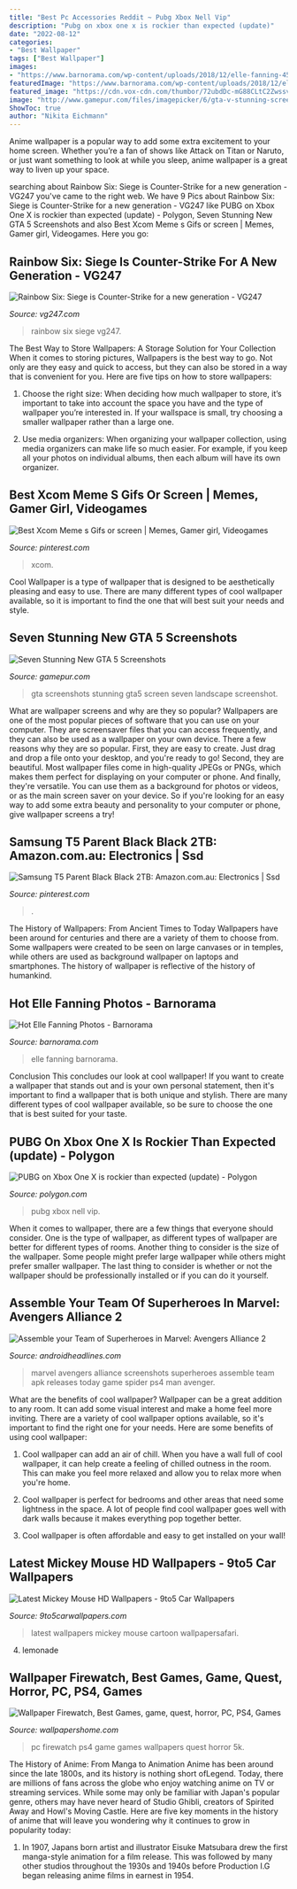 ```yaml
---
title: "Best Pc Accessories Reddit ~ Pubg Xbox Nell Vip"
description: "Pubg on xbox one x is rockier than expected (update)"
date: "2022-08-12"
categories:
- "Best Wallpaper"
tags: ["Best Wallpaper"]
images:
- "https://www.barnorama.com/wp-content/uploads/2018/12/elle-fanning-45.jpg"
featuredImage: "https://www.barnorama.com/wp-content/uploads/2018/12/elle-fanning-45.jpg"
featured_image: "https://cdn.vox-cdn.com/thumbor/72ubdDc-mG88CLtC2Zwssv1w6CY=/0x0:1280x670/fit-in/1200x630/cdn.vox-cdn.com/uploads/chorus_asset/file/9645843/pubg_vip_nell_notext.jpg"
image: "http://www.gamepur.com/files/imagepicker/6/gta-v-stunning-screen-5.jpg"
ShowToc: true
author: "Nikita Eichmann"
---
```



Anime wallpaper is a popular way to add some extra excitement to your home screen. Whether you’re a fan of shows like Attack on Titan or Naruto, or just want something to look at while you sleep, anime wallpaper is a great way to liven up your space.

	

		
searching about Rainbow Six: Siege is Counter-Strike for a new generation - VG247 you've came to the right web. We have 9 Pics about Rainbow Six: Siege is Counter-Strike for a new generation - VG247 like PUBG on Xbox One X is rockier than expected (update) - Polygon, Seven Stunning New GTA 5 Screenshots and also Best Xcom Meme s Gifs or screen | Memes, Gamer girl, Videogames. Here you go:
		
    
## Rainbow Six: Siege Is Counter-Strike For A New Generation - VG247

<img loading=lazy src="https://assets.vg247.com/current/2015/08/rainbow_six_siege_gamescom-3.jpg" onerror="this.onerror=null;this.src='https://tse2.mm.bing.net/th?id=OIP.zI5EXzjSZtLfiB1GYZgutAHaEK&amp;pid=15.1';" alt="Rainbow Six: Siege is Counter-Strike for a new generation - VG247">

_Source: vg247.com_

>rainbow six siege vg247. 

	

The Best Way to Store Wallpapers: A Storage Solution for Your Collection
When it comes to storing pictures, Wallpapers is the best way to go. Not only are they easy and quick to access, but they can also be stored in a way that is convenient for you. Here are five tips on how to store wallpapers:
1) Choose the right size: When deciding how much wallpaper to store, it’s important to take into account the space you have and the type of wallpaper you’re interested in. If your wallspace is small, try choosing a smaller wallpaper rather than a large one.

2) Use media organizers: When organizing your wallpaper collection, using media organizers can make life so much easier. For example, if you keep all your photos on individual albums, then each album will have its own organizer.

    
## Best Xcom Meme S Gifs Or Screen | Memes, Gamer Girl, Videogames

<img loading=lazy src="https://i.pinimg.com/736x/79/b2/42/79b242b6cb9e9f67df7ee40970db67d9--screens-videos-funny.jpg" onerror="this.onerror=null;this.src='https://tse2.mm.bing.net/th?id=OIP.UVhVCkLDrIKtAF-ONEzglQHaJ_&amp;pid=15.1';" alt="Best Xcom Meme s Gifs or screen | Memes, Gamer girl, Videogames">

_Source: pinterest.com_

>xcom. 

	

Cool Wallpaper is a type of wallpaper that is designed to be aesthetically pleasing and easy to use. There are many different types of cool wallpaper available, so it is important to find the one that will best suit your needs and style.

    
## Seven Stunning New GTA 5 Screenshots

<img loading=lazy src="http://www.gamepur.com/files/imagepicker/6/gta-v-stunning-screen-5.jpg" onerror="this.onerror=null;this.src='https://tse1.mm.bing.net/th?id=OIP._a4EQYurUIMcW0UHjtQAfAHaEK&amp;pid=15.1';" alt="Seven Stunning New GTA 5 Screenshots">

_Source: gamepur.com_

>gta screenshots stunning gta5 screen seven landscape screenshot. 

	

What are wallpaper screens and why are they so popular?
Wallpapers are one of the most popular pieces of software that you can use on your computer. They are screensaver files that you can access frequently, and they can also be used as a wallpaper on your own device. There a few reasons why they are so popular. First, they are easy to create. Just drag and drop a file onto your desktop, and you're ready to go! Second, they are beautiful. Most wallpaper files come in high-quality JPEGs or PNGs, which makes them perfect for displaying on your computer or phone. And finally, they're versatile. You can use them as a background for photos or videos, or as the main screen saver on your device. So if you're looking for an easy way to add some extra beauty and personality to your computer or phone, give wallpaper screens a try!

    
## Samsung T5 Parent Black Black 2TB: Amazon.com.au: Electronics | Ssd

<img loading=lazy src="https://i.pinimg.com/736x/03/f0/2f/03f02fe799f7899c564b3fc73bedd71d.jpg" onerror="this.onerror=null;this.src='https://tse2.mm.bing.net/th?id=OIP.wLwUy2pI66vkbsLtk3jaJAHaHa&amp;pid=15.1';" alt="Samsung T5 Parent Black Black 2TB: Amazon.com.au: Electronics | Ssd">

_Source: pinterest.com_

>. 

	

The History of Wallpapers: From Ancient Times to Today
Wallpapers have been around for centuries and there are a variety of them to choose from. Some wallpapers were created to be seen on large canvases or in temples, while others are used as background wallpaper on laptops and smartphones. The history of wallpaper is reflective of the history of humankind.

    
## Hot Elle Fanning Photos - Barnorama

<img loading=lazy src="https://www.barnorama.com/wp-content/uploads/2018/12/elle-fanning-45.jpg" onerror="this.onerror=null;this.src='https://tse1.mm.bing.net/th?id=OIP.eGQJInZnIVJ-4ySW9FtMGgHaLH&amp;pid=15.1';" alt="Hot Elle Fanning Photos - Barnorama">

_Source: barnorama.com_

>elle fanning barnorama. 

	

Conclusion
This concludes our look at cool wallpaper! If you want to create a wallpaper that stands out and is your own personal statement, then it's important to find a wallpaper that is both unique and stylish. There are many different types of cool wallpaper available, so be sure to choose the one that is best suited for your taste.

    
## PUBG On Xbox One X Is Rockier Than Expected (update) - Polygon

<img loading=lazy src="https://cdn.vox-cdn.com/thumbor/72ubdDc-mG88CLtC2Zwssv1w6CY=/0x0:1280x670/fit-in/1200x630/cdn.vox-cdn.com/uploads/chorus_asset/file/9645843/pubg_vip_nell_notext.jpg" onerror="this.onerror=null;this.src='https://tse2.mm.bing.net/th?id=OIP.BRDMk7dCJx1dDiL5Uty-igHaD4&amp;pid=15.1';" alt="PUBG on Xbox One X is rockier than expected (update) - Polygon">

_Source: polygon.com_

>pubg xbox nell vip. 

	

When it comes to wallpaper, there are a few things that everyone should consider. One is the type of wallpaper, as different types of wallpaper are better for different types of rooms. Another thing to consider is the size of the wallpaper. Some people might prefer large wallpaper while others might prefer smaller wallpaper. The last thing to consider is whether or not the wallpaper should be professionally installed or if you can do it yourself.

    
## Assemble Your Team Of Superheroes In Marvel: Avengers Alliance 2

<img loading=lazy src="https://www.androidheadlines.com/wp-content/uploads/2016/04/marvel-avengers-alliance-2-13.png" onerror="this.onerror=null;this.src='https://tse1.mm.bing.net/th?id=OIP.D1IE0GMvv8Fbrq45L9TS1wHaEo&amp;pid=15.1';" alt="Assemble your Team of Superheroes in Marvel: Avengers Alliance 2">

_Source: androidheadlines.com_

>marvel avengers alliance screenshots superheroes assemble team apk releases today game spider ps4 man avenger. 

	

What are the benefits of cool wallpaper?
Wallpaper can be a great addition to any room. It can add some visual interest and make a home feel more inviting. There are a variety of cool wallpaper options available, so it's important to find the right one for your needs. Here are some benefits of using cool wallpaper: 
1. Cool wallpaper can add an air of chill. When you have a wall full of cool wallpaper, it can help create a feeling of chilled outness in the room. This can make you feel more relaxed and allow you to relax more when you're home. 

2. Cool wallpaper is perfect for bedrooms and other areas that need some lightness in the space. A lot of people find cool wallpaper goes well with dark walls because it makes everything pop together better. 

3. Cool wallpaper is often affordable and easy to get installed on your wall!

    
## Latest Mickey Mouse HD Wallpapers - 9to5 Car Wallpapers

<img loading=lazy src="http://www.9to5carwallpapers.com/wp-content/uploads/2015/01/Latest-Mickey-Mouse-HD-Wallpapers.jpg" onerror="this.onerror=null;this.src='https://tse2.mm.bing.net/th?id=OIP.R6rYdjl_pt371k1y0nk-TAHaEo&amp;pid=15.1';" alt="Latest Mickey Mouse HD Wallpapers - 9to5 Car Wallpapers">

_Source: 9to5carwallpapers.com_

>latest wallpapers mickey mouse cartoon wallpapersafari. 

	

4. lemonade 

    
## Wallpaper Firewatch, Best Games, Game, Quest, Horror, PC, PS4, Games

<img loading=lazy src="http://wallpapershome.com/images/wallpapers/firewatch-5120x2880-best-games-game-quest-horror-pc-ps4-9530.jpg" onerror="this.onerror=null;this.src='https://tse2.mm.bing.net/th?id=OIP.9dvzfY7rR4m0fg1ay9TrUgHaEK&amp;pid=15.1';" alt="Wallpaper Firewatch, Best Games, game, quest, horror, PC, PS4, Games">

_Source: wallpapershome.com_

>pc firewatch ps4 game games wallpapers quest horror 5k. 

	

The History of Anime: From Manga to Animation
Anime has been around since the late 1800s, and its history is nothing short ofLegend. Today, there are millions of fans across the globe who enjoy watching anime on TV or streaming services. While some may only be familiar with Japan's popular genre, others may have never heard of Studio Ghibli, creators of Spirited Away and Howl's Moving Castle. Here are five key moments in the history of anime that will leave you wondering why it continues to grow in popularity today:
1) In 1907, Japans born artist and illustrator Eisuke Matsubara drew the first manga-style animation for a film release. This was followed by many other studios throughout the 1930s and 1940s before Production I.G began releasing anime films in earnest in 1954.

